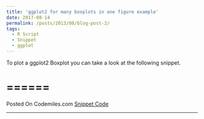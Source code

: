 ```yaml
---
title: 'ggplot2 for many boxplots in one figure example'
date: 2017-08-14
permalink: /posts/2013/08/blog-post-2/
tags:
  - R Script
  - Snippet
  - ggplot
---
```


To plot a ggplot2 Boxplot you can take a look at the following snippet.

======
======

Posted On Codemiles.com 
<a href="https://www.codemiles.com/r-examples/ggplot2-for-many-boxplots-in-one-figure-example-t11173.html">Snippet Code</a>

------
